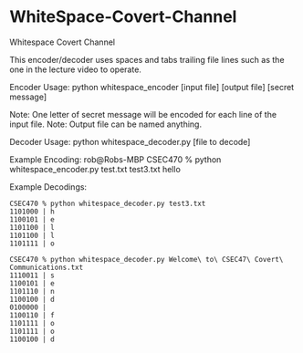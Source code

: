# WhiteSpace-Covert-Channel

Whitespace Covert Channel

This encoder/decoder uses spaces and tabs trailing file lines such as the one in the lecture video to operate.

Encoder Usage:
python whitespace_encoder [input file] [output file] [secret message]

Note: One letter of secret message will be encoded for each line of the input file.
Note: Output file can be named anything.

Decoder Usage: 
python whitespace_decoder.py [file to decode]

Example Encoding:
rob@Robs-MBP CSEC470 % python whitespace_encoder.py test.txt test3.txt hello

Example Decodings:
```
CSEC470 % python whitespace_decoder.py test3.txt
1101000 | h
1100101 | e
1101100 | l
1101100 | l
1101111 | o
```
```
CSEC470 % python whitespace_decoder.py Welcome\ to\ CSEC47\ Covert\ Communications.txt 
1110011 | s
1100101 | e
1101110 | n
1100100 | d
0100000 |  
1100110 | f
1101111 | o
1101111 | o
1100100 | d
```
